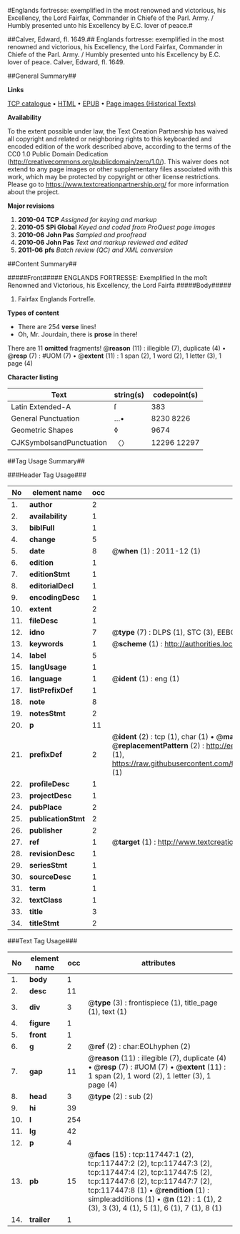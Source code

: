 #Englands fortresse: exemplified in the most renowned and victorious, his Excellency, the Lord Fairfax, Commander in Chiefe of the Parl. Army. / Humbly presented unto his Excellency by E.C. lover of peace.#

##Calver, Edward, fl. 1649.##
Englands fortresse: exemplified in the most renowned and victorious, his Excellency, the Lord Fairfax, Commander in Chiefe of the Parl. Army. / Humbly presented unto his Excellency by E.C. lover of peace.
Calver, Edward, fl. 1649.

##General Summary##

**Links**

[TCP catalogue](http://www.ota.ox.ac.uk/tcp/)  • 
[HTML](http://tei.it.ox.ac.uk/tcp/Texts-HTML/free/A79/A79263.html)  • 
[EPUB](http://tei.it.ox.ac.uk/tcp/Texts-EPUB/free/A79/A79263.epub) • 
[Page images (Historical Texts)](https://historicaltexts.jisc.ac.uk/eebo-99865210e)

**Availability**

To the extent possible under law, the Text Creation Partnership has waived all copyright and related or neighboring rights to this keyboarded and encoded edition of the work described above, according to the terms of the CC0 1.0 Public Domain Dedication (http://creativecommons.org/publicdomain/zero/1.0/). This waiver does not extend to any page images or other supplementary files associated with this work, which may be protected by copyright or other license restrictions. Please go to https://www.textcreationpartnership.org/ for more information about the project.

**Major revisions**

1. __2010-04__ __TCP__ *Assigned for keying and markup*
1. __2010-05__ __SPi Global__ *Keyed and coded from ProQuest page images*
1. __2010-06__ __John Pas__ *Sampled and proofread*
1. __2010-06__ __John Pas__ *Text and markup reviewed and edited*
1. __2011-06__ __pfs__ *Batch review (QC) and XML conversion*

##Content Summary##

#####Front#####
ENGLANDS FORTRESSE: Exemplified In the moſt Renowned and Victorious, his Excellency, the Lord Fairfa
#####Body#####

1. Fairfax Englands Fortreſſe.

**Types of content**

  * There are 254 **verse** lines!
  * Oh, Mr. Jourdain, there is **prose** in there!

There are 11 **omitted** fragments! 
 @__reason__ (11) : illegible (7), duplicate (4)  •  @__resp__ (7) : #UOM (7)  •  @__extent__ (11) : 1 span (2), 1 word (2), 1 letter (3), 1 page (4)

**Character listing**


|Text|string(s)|codepoint(s)|
|---|---|---|
|Latin Extended-A|ſ|383|
|General Punctuation|…•|8230 8226|
|Geometric Shapes|◊|9674|
|CJKSymbolsandPunctuation|〈〉|12296 12297|

##Tag Usage Summary##

###Header Tag Usage###

|No|element name|occ|attributes|
|---|---|---|---|
|1.|__author__|2||
|2.|__availability__|1||
|3.|__biblFull__|1||
|4.|__change__|5||
|5.|__date__|8| @__when__ (1) : 2011-12 (1)|
|6.|__edition__|1||
|7.|__editionStmt__|1||
|8.|__editorialDecl__|1||
|9.|__encodingDesc__|1||
|10.|__extent__|2||
|11.|__fileDesc__|1||
|12.|__idno__|7| @__type__ (7) : DLPS (1), STC (3), EEBO-CITATION (1), PROQUEST (1), VID (1)|
|13.|__keywords__|1| @__scheme__ (1) : http://authorities.loc.gov/ (1)|
|14.|__label__|5||
|15.|__langUsage__|1||
|16.|__language__|1| @__ident__ (1) : eng (1)|
|17.|__listPrefixDef__|1||
|18.|__note__|8||
|19.|__notesStmt__|2||
|20.|__p__|11||
|21.|__prefixDef__|2| @__ident__ (2) : tcp (1), char (1)  •  @__matchPattern__ (2) : ([0-9\-]+):([0-9IVX]+) (1), (.+) (1)  •  @__replacementPattern__ (2) : http://eebo.chadwyck.com/downloadtiff?vid=$1&page=$2 (1), https://raw.githubusercontent.com/textcreationpartnership/Texts/master/tcpchars.xml#$1 (1)|
|22.|__profileDesc__|1||
|23.|__projectDesc__|1||
|24.|__pubPlace__|2||
|25.|__publicationStmt__|2||
|26.|__publisher__|2||
|27.|__ref__|1| @__target__ (1) : http://www.textcreationpartnership.org/docs/. (1)|
|28.|__revisionDesc__|1||
|29.|__seriesStmt__|1||
|30.|__sourceDesc__|1||
|31.|__term__|1||
|32.|__textClass__|1||
|33.|__title__|3||
|34.|__titleStmt__|2||


###Text Tag Usage###

|No|element name|occ|attributes|
|---|---|---|---|
|1.|__body__|1||
|2.|__desc__|11||
|3.|__div__|3| @__type__ (3) : frontispiece (1), title_page (1), text (1)|
|4.|__figure__|1||
|5.|__front__|1||
|6.|__g__|2| @__ref__ (2) : char:EOLhyphen (2)|
|7.|__gap__|11| @__reason__ (11) : illegible (7), duplicate (4)  •  @__resp__ (7) : #UOM (7)  •  @__extent__ (11) : 1 span (2), 1 word (2), 1 letter (3), 1 page (4)|
|8.|__head__|3| @__type__ (2) : sub (2)|
|9.|__hi__|39||
|10.|__l__|254||
|11.|__lg__|42||
|12.|__p__|4||
|13.|__pb__|15| @__facs__ (15) : tcp:117447:1 (2), tcp:117447:2 (2), tcp:117447:3 (2), tcp:117447:4 (2), tcp:117447:5 (2), tcp:117447:6 (2), tcp:117447:7 (2), tcp:117447:8 (1)  •  @__rendition__ (1) : simple:additions (1)  •  @__n__ (12) : 1 (1), 2 (3), 3 (3), 4 (1), 5 (1), 6 (1), 7 (1), 8 (1)|
|14.|__trailer__|1||
